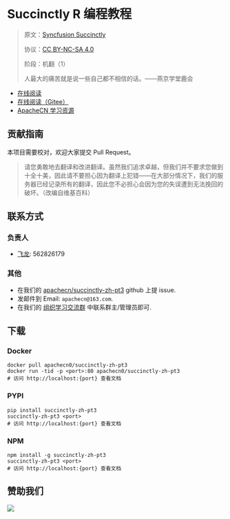 # Succinctly R 编程教程

> 原文：[Syncfusion Succinctly](https://www.syncfusion.com/succinctly-free-ebooks)
> 
> 协议：[CC BY-NC-SA 4.0](http://creativecommons.org/licenses/by-nc-sa/4.0/)
> 
> 阶段：机翻（1）
> 
> 人最大的痛苦就是说一些自己都不相信的话。——燕京学堂鹿会

* [在线阅读](https://scnc3.apachecn.org)
* [在线阅读（Gitee）](https://apachecn.gitee.io/doc-template/)
* [ApacheCN 学习资源](http://docs.apachecn.org/)

## 贡献指南

本项目需要校对，欢迎大家提交 Pull Request。

> 请您勇敢地去翻译和改进翻译。虽然我们追求卓越，但我们并不要求您做到十全十美，因此请不要担心因为翻译上犯错——在大部分情况下，我们的服务器已经记录所有的翻译，因此您不必担心会因为您的失误遭到无法挽回的破坏。（改编自维基百科）

## 联系方式

### 负责人

* [飞龙](https://github.com/wizardforcel): 562826179

### 其他

*   在我们的 [apachecn/succinctly-zh-pt3](https://github.com/apachecn/succinctly-zh-pt3) github 上提 issue.
*   发邮件到 Email: `apachecn@163.com`.
*   在我们的 [组织学习交流群](https://www.apachecn.org/#/docs/join) 中联系群主/管理员即可.

## 下载

### Docker

```
docker pull apachecn0/succinctly-zh-pt3
docker run -tid -p <port>:80 apachecn0/succinctly-zh-pt3
# 访问 http://localhost:{port} 查看文档
```

### PYPI

```
pip install succinctly-zh-pt3
succinctly-zh-pt3 <port>
# 访问 http://localhost:{port} 查看文档
```

### NPM

```
npm install -g succinctly-zh-pt3
succinctly-zh-pt3 <port>
# 访问 http://localhost:{port} 查看文档
```

## 赞助我们

![](http://data.apachecn.org/img/about/donate.jpg)
